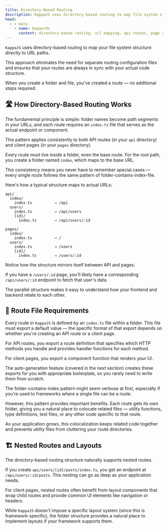 ```yaml
---
title: Directory-Based Routing
description: KappaJS uses directory-based routing to map file system structure directly to URL paths. Folder names become path segments with index.ts files defining endpoints and components.
head:
  - - meta
    - name: keywords
      content: directory-based routing, url mapping, api routes, page routes, route organization
---
```


`KappaJS` uses directory-based routing to map your file system structure directly to URL paths.

This approach eliminates the need for separate routing configuration files
and ensures that your routes are always in sync with your actual code structure.

When you create a folder and file, you've created a route — no additional steps required.

## 🛣️ How Directory-Based Routing Works

The fundamental principle is simple: folder names become path segments in your URLs,
and each route requires an `index.ts` file that serves as the actual endpoint or component.

This pattern applies consistently to both API routes (in your `api` directory)
and client pages (in your `pages` directory).

Every route must live inside a folder, even the base route. For the root path,
you create a folder named `index`, which maps to the base URL.

This consistency means you never have to remember special cases —
every single route follows the same pattern of folder-contains-index-file.

Here's how a typical structure maps to actual URLs:

```
api/
  index/
    index.ts          → /api
  users/
    index.ts          → /api/users
    [id]/
      index.ts        → /api/users/:id

pages/
  index/
    index.ts          → /
  users/
    index.ts          → /users
    [id]/
      index.ts        → /users/:id
```

Notice how the structure mirrors itself between API and pages.

If you have a `/users/:id` page, you'll likely have a corresponding `/api/users/:id` endpoint to fetch that user's data.

The parallel structure makes it easy to understand how your frontend and backend relate to each other.

## 📄 Route File Requirements

Every route in `KappaJS` is defined by an `index.ts` file within a folder.
This file must export a default value — the specific format of that export
depends on whether you're creating an API route or a client page.

For API routes, you export a route definition that specifies which HTTP methods you handle
and provides handler functions for each method.

For client pages, you export a component function that renders your UI.

The auto-generation feature (covered in the next section) creates these exports
for you with appropriate boilerplate, so you rarely need to write them from scratch.

The folder-contains-index pattern might seem verbose at first,
especially if you're used to frameworks where a single file can be a route.

However, this pattern provides important benefits. Each route gets its own folder,
giving you a natural place to colocate related files — utility functions, type definitions, test files,
or any other code specific to that route.

As your application grows, this colocalization keeps related code together
and prevents utility files from cluttering your route directories.

## 🏗️ Nested Routes and Layouts

The directory-based routing structure naturally supports nested routes.

If you create `api/users/[id]/posts/index.ts`, you get an endpoint at `/api/users/:id/posts`.
This nesting can go as deep as your application needs.

For client pages, nested routes often benefit from layout components
that wrap child routes and provide common UI elements like navigation or headers.

While `KappaJS` doesn't impose a specific layout system (since this is framework-specific),
the folder structure provides a natural place to implement layouts if your framework supports them.

